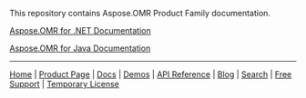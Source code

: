 This repository contains Aspose.OMR Product Family documentation.

[Aspose.OMR for .NET Documentation](https://docs.aspose.com/omr/net/)

[Aspose.OMR for Java Documentation](https://docs.aspose.com/omr/java/)

-------------

[Home](https://www.aspose.com/) | [Product Page](https://products.aspose.com/omr/) | [Docs](https://docs.aspose.com/omr/) | [Demos](https://products.aspose.app/omr/family) | [API Reference](https://apireference.aspose.com/omr) | [Blog](https://blog.aspose.com/category/omr/) | [Search](https://search.aspose.com/) | [Free Support](https://forum.aspose.com/c/omr) | [Temporary License](https://purchase.aspose.com/temporary-license)

